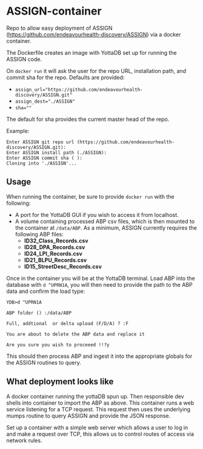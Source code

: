 # ASSIGN-container

Repo to allow easy deployment of ASSIGN (https://github.com/endeavourhealth-discovery/ASSIGN) via a docker container. 

The Dockerfile creates an image with YottaDB set up for running the ASSIGN code.

On `docker run` it will ask the user for the repo URL, installation path, and commit sha for the repo. Defaults are provided:
* `assign_url="https://github.com/endeavourhealth-discovery/ASSIGN.git"`
* `assign_dest="./ASSIGN"`
* `sha=""`

The default for sha provides the current master head of the repo. 

Example:
```
Enter ASSIGN git repo url (https://github.com/endeavourhealth-discovery/ASSIGN.git):
Enter ASSIGN install path (./ASSIGN):
Enter ASSIGN commit sha ( ):
Cloning into './ASSIGN'... 
```

## Usage
When running the container, be sure to provide `docker run` with the following:
* A port for the YottaDB GUI if you wish to access it from localhost.
* A volume containing processed ABP csv files, which is then mounted to the container at `/data/ABP`. As a minimum, ASSIGN currently requires the following ABP files:
  * __ID32_Class_Records.csv__
  * __ID28_DPA_Records.csv__
  * __ID24_LPI_Records.csv__
  * __ID21_BLPU_Records.csv__
  * __ID15_StreetDesc_Records.csv__

Once in the container you will be at the YottaDB terminal. Load ABP into the database with `d ^UPRN1A`, you will then need to provide the path to the ABP data and confirm the load type:
```
YDB>d ^UPRN1A

ABP folder () :/data/ABP

Full, addtional  or delta upload (F/D/A) ? :F

You are about to delete the ABP data and replace it

Are you sure you wish to proceeed !!?y
```

This should then process ABP and ingest it into the appropriate globals for the ASSIGN routines to query.

## What deployment looks like
A docker container running the yottaDB spun up. 
Then responsible dev shells into container to import the ABP as above. 
This container runs a web service listening for a TCP request. This request then uses the underlying mumps routine to query ASSIGN and provide the JSON response.

Set up a container with a simple web server which allows a user to log in and make a request over TCP, this allows us to control routes of access via network rules.
